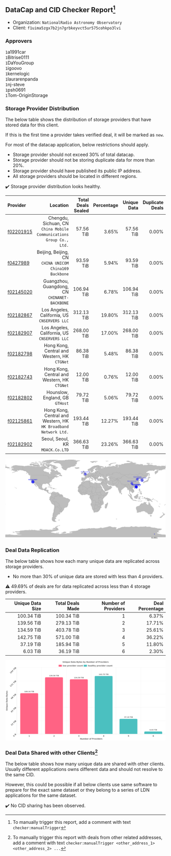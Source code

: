 ## DataCap and CID Checker Report[^1]
 - Organization: `NationalRadio Astronomy Observatory`
 - Client: `f1uima5zgx7b2jn7grbkeyvct5ur575cohkpo3lvi`
### Approvers
`1`a1991car<br/>`1`Bitrise0111<br/>`1`DaYouGroup<br/>`1`igoovo<br/>`1`kernelogic<br/>`1`laurarenpanda<br/>`1`nj-steve<br/>`1`psh0691<br/>`1`Tom-OriginStorage

### Storage Provider Distribution
The below table shows the distribution of storage providers that have stored data for this client.

If this is the first time a provider takes verified deal, it will be marked as `new`.

For most of the datacap application, below restrictions should apply.
 - Storage provider should not exceed 30% of total datacap.
 - Storage provider should not be storing duplicate data for more than 20%.
 - Storage provider should have published its public IP address.
 - All storage providers should be located in different regions.

✔️ Storage provider distribution looks healthy.

| Provider                                              |                                                               Location | Total Deals Sealed | Percentage | Unique Data | Duplicate Deals |
| :---------------------------------------------------- | ---------------------------------------------------------------------: | -----------------: | ---------: | ----------: | --------------: |
| [f02201915](https://filfox.info/en/address/f02201915) | Chengdu, Sichuan, CN<br/>`China Mobile Communications Group Co., Ltd.` |          57.56 TiB |      3.65% |   57.56 TiB |           0.00% |
| [f0427989](https://filfox.info/en/address/f0427989)   |              Beijing, Beijing, CN<br/>`CHINA UNICOM China169 Backbone` |          93.59 TiB |      5.94% |   93.59 TiB |           0.00% |
| [f02145020](https://filfox.info/en/address/f02145020) |                       Guangzhou, Guangdong, CN<br/>`CHINANET-BACKBONE` |         106.94 TiB |      6.78% |  106.94 TiB |           0.00% |
| [f02182867](https://filfox.info/en/address/f02182867) |                        Los Angeles, California, US<br/>`CNSERVERS LLC` |         312.13 TiB |     19.80% |  312.13 TiB |           0.00% |
| [f02182907](https://filfox.info/en/address/f02182907) |                        Los Angeles, California, US<br/>`CNSERVERS LLC` |         268.00 TiB |     17.00% |  268.00 TiB |           0.00% |
| [f02182798](https://filfox.info/en/address/f02182798) |                        Hong Kong, Central and Western, HK<br/>`CTGNet` |          86.38 TiB |      5.48% |   86.38 TiB |           0.00% |
| [f02182743](https://filfox.info/en/address/f02182743) |                        Hong Kong, Central and Western, HK<br/>`CTGNet` |          12.00 TiB |      0.76% |   12.00 TiB |           0.00% |
| [f02182802](https://filfox.info/en/address/f02182802) |                                     Hounslow, England, GB<br/>`GTHost` |          79.72 TiB |      5.06% |   79.72 TiB |           0.00% |
| [f02125861](https://filfox.info/en/address/f02125861) |     Hong Kong, Central and Western, HK<br/>`HK Broadband Network Ltd.` |         193.44 TiB |     12.27% |  193.44 TiB |           0.00% |
| [f02182902](https://filfox.info/en/address/f02182902) |                                    Seoul, Seoul, KR<br/>`MOACK.Co.LTD` |         366.63 TiB |     23.26% |  366.63 TiB |           0.00% |

<img src="https://raw.githubusercontent.com/data-preservation-programs/filplus-checker-assets/main/filecoin-project/filecoin-plus-large-datasets/issues/1947/1686467838197.png"/>

### Deal Data Replication
The below table shows how each many unique data are replicated across storage providers.

- No more than 30% of unique data are stored with less than 4 providers.

⚠️ 49.69% of deals are for data replicated across less than 4 storage providers.

| Unique Data Size | Total Deals Made | Number of Providers | Deal Percentage |
| ---------------: | ---------------: | ------------------: | --------------: |
|       100.34 TiB |       100.34 TiB |                   1 |           6.37% |
|       139.56 TiB |       279.13 TiB |                   2 |          17.71% |
|       134.59 TiB |       403.78 TiB |                   3 |          25.61% |
|       142.75 TiB |       571.00 TiB |                   4 |          36.22% |
|        37.19 TiB |       185.94 TiB |                   5 |          11.80% |
|         6.03 TiB |        36.19 TiB |                   6 |           2.30% |

<img src="https://raw.githubusercontent.com/data-preservation-programs/filplus-checker-assets/main/filecoin-project/filecoin-plus-large-datasets/issues/1947/1686467838983.png"/>

### Deal Data Shared with other Clients[^3]
The below table shows how many unique data are shared with other clients.
Usually different applications owns different data and should not resolve to the same CID.

However, this could be possible if all below clients use same software to prepare for the exact same dataset or they belong to a series of LDN applications for the same dataset.

✔️ No CID sharing has been observed.

[^1]: To manually trigger this report, add a comment with text `checker:manualTrigger`

[^2]: Deals from those addresses are combined into this report as they are specified with `checker:manualTrigger`

[^3]: To manually trigger this report with deals from other related addresses, add a comment with text `checker:manualTrigger <other_address_1> <other_address_2> ...`
